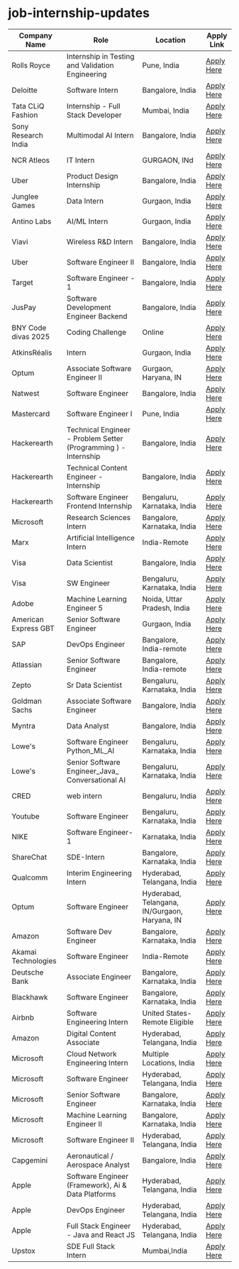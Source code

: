 # job-internship-updates


| Company Name | Role          | Location        | Apply Link           |
|--------------|---------------|-----------------|----------------------|
|Rolls Royce |Internship in Testing and Validation Engineering|Pune, India  | [Apply Here](https://rollsroyce.wd3.myworkdayjobs.com/en-US/professional/job/Pune/Internship-in-Testing-and-Validation-Engineering_JR6129300-1) |
|Deloitte|Software Intern|Bangalore, India  | [Apply Here](https://jobsindia.deloitte.com/job/Bengaluru-Intern-Fresher-Bengaluru-Workforce-Transformation/35173044/) |
|Tata CLiQ Fashion |Internship - Full Stack Developer|Mumbai, India  | [Apply Here](https://www.linkedin.com/jobs/view/4136108985/) |
|Sony Research India |Multimodal AI Intern | Bangalore, India  | [Apply Here](https://www.linkedin.com/jobs/view/4137169725/) |
|NCR Atleos |IT Intern | GURGAON, INd  | [Apply Here](https://ncratleos.wd1.myworkdayjobs.com/en-US/ext_apacatleos/job/GURGAON-IND/IT-Intern_UR2025005) |
|Uber |Product Design Internship | Bangalore, India  | [Apply Here](https://www.linkedin.com/jobs/view/4137018880/) |
|Junglee Games |Data Intern | Gurgaon, India  | [Apply Here](https://flutterbe.wd3.myworkdayjobs.com/Junglee_Games/job/Junglee-Gurgaon/Data-Intern_JR123433-1?) |
|Antino Labs | AI/ML Intern | Gurgaon, India  | [Apply Here](https://antino.freshteam.com/jobs/oF3jCaotWflg/ai-ml-intern) |
|Viavi | Wireless R&D Intern |Bangalore, India  | [Apply Here](https://viavisolutions.wd1.myworkdayjobs.com/en-US/careers/job/Bangalore---IND/Wireless-R-D-Intern_250003150) |
|Uber |Software Engineer II | Bangalore, India  | [Apply Here](https://www.uber.com/global/en/careers/list/136641/) |
|Target | Software Engineer - 1 | Bangalore, India  | [Apply Here](https://corporate.target.com/jobs/w87/65/engineer-target-india-1) |
|JusPay | Software Development Engineer Backend | Bangalore, India  | [Apply Here](https://juspay.io/careers/DEV-BE01) |
|BNY Code divas 2025 | Coding Challenge| Online  | [Apply Here](https://assessment.hackerearth.com/challenges/new/hiring/bny-mellon-code-divas-diversity-challenge-2025/#instructions) |
|AtkinsRéalis | Intern | Gurgaon, India  | [Apply Here](https://careers.atkinsrealis.com/job/intern-in-gurgaon-haryana-jid-42313) |
|Optum   |Associate Software Engineer II | Gurgaon, Haryana, IN | [Apply Here](https://careers.unitedhealthgroup.com/job/21502692/associate-software-engineer-ii-gurgaon-in/) |
| Natwest   |Software Engineer | Bangalore, India  | [Apply Here](https://jobs.natwestgroup.com/jobs/15497614-software-engineer?tm_job=R-00249668&tm_event=view&tm_company=861) |
| Mastercard   |Software Engineer I |Pune, India  | [Apply Here](https://mastercard.wd1.myworkdayjobs.com/en-US/CorporateCareers/job/Pune-India/Software-Engineer-I_R-238489) |
| Hackerearth    |Technical Engineer - Problem Setter (Programming ) - Internship  | Bangalore, India  | [Apply Here](https://hackerearth.applytojob.com/apply/TD1LYRto09/Technical-Engineer-Problem-Setter-Programming--Internship) |
| Hackerearth   |Technical Content Engineer - Internship | Bangalore, India  | [Apply Here](https://hackerearth.applytojob.com/apply/WB98yoLSoM/Technical-Content-Engineer-Internship) |
| Hackerearth    |Software Engineer Frontend Internship | Bengaluru, Karnataka, India  | [Apply Here](https://hackerearth.applytojob.com/apply/aJeduD09oP/Software-Engineer-Frontend-Internship) |
| Microsoft |Research Sciences Intern |Bangalore, Karnataka, India   | [Apply Here](https://jobs.careers.microsoft.com/us/en/job/1802235/Research-Sciences-Intern?jobsource=linkedin) |
| Marx   |Artificial Intelligence Intern| India-Remote | [Apply Here](https://www.linkedin.com/jobs/view/4131806693/?alternateChannel=search&refId=NotAvailable&trackingId=8hDBYNNfQZWhjtTNkiwIlg%3D%3D) |
| Visa    |Data Scientist  | Bangalore, India  | [Apply Here](https://jobs.smartrecruiters.com/Visa/744000038669275-data-scientist) |
| Visa     |SW Engineer  |Bengaluru, Karnataka, India  | [Apply Here](https://jobs.smartrecruiters.com/Visa/744000038249856-sw-engineer-2023-2024-passed-out-) |
| Adobe  |Machine Learning Engineer 5 | Noida, Uttar Pradesh, India | [Apply Here](https://careers.adobe.com/us/en/job/R153030/Machine-Learning-Engineer-5) |
| American Express GBT |Senior Software Engineer |Gurgaon, India| [Apply Here](https://travelhrportal.wd1.myworkdayjobs.com/Jobs/job/Gurgaon-India/Software-Development-Engineer_J-71914?rx_a=1&rx_c=tech---engineer&rx_ch=jobp4p&rx_group=391012&rx_job=J-71914&rx_medium=cpc&rx_r=none&rx_source=Indeed&rx_ts=20250125T160422Z&rx_vp=cpc&source=Recruitics_Indeed_Sponsored&rx_p=XFHQ2LDJLQ&rx_viewer=5a680b84db4111ef8ce337689aceedcdb87542df13e44887ae7564d4a42b56f5) |
| SAP |DevOps Engineer | Bangalore, India-remote | [Apply Here](https://jobs.sap.com/job/Bangalore-DevOps-Engineer-560066/1138512001/?feedId=118200&utm_source=Indeed&utm_campaign=SAP_Indeed) |
| Atlassian |Senior Software Engineer | Bangalore, India-remote | [Apply Here](https://www.atlassian.com/company/careers/details/16282) |
| Zepto |Sr Data Scientist  | Bengaluru, Karnataka, India | [Apply Here](https://www.linkedin.com/jobs/view/4132087357/?alternateChannel=search&refId=Tua65qRnshr2v8%2FAyH2cUw%3D%3D&trackingId=MUuItCOfPOQNyo8ZVny7EA%3D%3D) |
| Goldman Sachs |Associate Software Engineer | Bangalore, India | [Apply Here](https://hdpc.fa.us2.oraclecloud.com/hcmUI/CandidateExperience/en/sites/LateralHiring/job/120908?mode=job&iis=LinkedIn&utm_medium=jobshare) |
| Myntra |Data Analyst | Bangalore, India | [Apply Here](https://job-boards.greenhouse.io/myntra/jobs/7725597002?gh_src=bb272d8c2) |
| Lowe's |Software Engineer Python_ML_AI  | Bengaluru, Karnataka, India | [Apply Here](https://www.linkedin.com/jobs/view/4129262442/?alternateChannel=search&refId=zyjr%2FJ2Qd8RfQ1GV5ysX%2Bg%3D%3D&trackingId=wDOYsgL%2BZMeP6%2F96xQ279A%3D%3D) |
| Lowe's |Senior Software Engineer_Java_ Conversational AI  | Bengaluru, Karnataka, India | [Apply Here](https://www.linkedin.com/jobs/view/4129456968/?alternateChannel=search&refId=zyjr%2FJ2Qd8RfQ1GV5ysX%2Bg%3D%3D&trackingId=6STpJVJbtN73ztA%2Fou7gtw%3D%3D) |
|CRED |web intern | Bengaluru, India | [Apply Here](https://jobs.lever.co/cred/ef59fe4e-e96a-4fb0-bbbd-e44890e0ce6f) |
| Youtube |Software Engineer | Bengaluru, Karnataka, India | [Apply Here](https://www.google.com/about/careers/applications/jobs/results/88506086364979910-software-engineer-youtube?location=India&sort_by=date&target_level=INTERN_AND_APPRENTICE&target_level=EARLY&company=YouTube) |
| NIKE |Software Engineer-1 | Karnataka, India | [Apply Here](https://jobs.nike.com/job/R-49978) |
| ShareChat |SDE-Intern |Bangalore, Karnataka, India | [Apply Here](https://www.linkedin.com/jobs/view/4130352892/) |
| Qualcomm |Interim Engineering Intern | Hyderabad, Telangana, India | [Apply Here](https://careers.qualcomm.com/careers/job/446700568005) |
| Optum  |Software Engineer | Hyderabad, Telangana, IN/Gurgaon, Haryana, IN   | [Apply Here](https://careers.unitedhealthgroup.com/job/21471663/software-engineer-noida-in/?src=JB-22455&utm_medium=job_posting) |
| Amazon  |Software Dev Engineer | Bangalore, Karnataka, India   | [Apply Here](https://www.amazon.jobs/en/jobs/2839681/software-dev-engineer) |
| Akamai Technologies   |Software Engineer | India-Remote   | [Apply Here](https://akamaicareers.inflightcloud.com/jobdetails/aka_ext/036198?section=aka_ext&job=036198) |
| Deutsche Bank  |Associate Engineer  |  Bangalore, Karnataka, India     | [Apply Here](https://careers.db.com/professionals/search-roles/?test.html%3Fkid%3D=linkedinjobwrap#/professional/job/59632) |
| Blackhawk     |Software Engineer |  Bangalore, Karnataka, India   | [Apply Here](https://apac-blackhawknetwork.icims.com/jobs/22759/software-engineer/job?mobile=true&width=393&height=649&bga=true&needsRedirect=false&jan1offset=330&jun1offset=330) |
| Airbnb     |Software Engineering Intern  | United States-Remote Eligible   | [Apply Here](https://careers.airbnb.com/positions/6492414/?gh_src=34ewj2) |
| Amazon     |Digital Content Associate  |  Hyderabad, Telangana, India   | [Apply Here](https://www.amazon.jobs/en/jobs/2868460/digital-content-associate) |
| Microsoft     |Cloud Network Engineering Intern  |  Multiple Locations, India   | [Apply Here](https://jobs.careers.microsoft.com/global/en/job/1801673/Cloud-Network-Engineering-Intern) |
| Microsoft     |Software Engineer  |  Hyderabad, Telangana, India   | [Apply Here](https://jobs.careers.microsoft.com/global/en/job/1789365/Software-Engineer) |
| Microsoft     |Senior Software Engineer  |  Bangalore, Karnataka, India     | [Apply Here](https://jobs.careers.microsoft.com/global/en/job/1801679/%E2%80%8B%E2%80%8BSenior-Software-Engineer) |
| Microsoft     |Machine Learning Engineer II  | Bangalore, Karnataka, India     | [Apply Here](https://jobs.careers.microsoft.com/global/en/job/1800813/Machine-Learning-Engineer---II) |
| Microsoft     |Software Engineer II  | Hyderabad, Telangana, India     | [Apply Here](https://jobs.careers.microsoft.com/global/en/job/1801795/Software-Engineer-II) |
| Capgemini     |Aeronautical / Aerospace Analyst   |  Bangalore, India       | [Apply Here](https://www.capgemini.com/in-en/solutions/off-campus-drive-for-aeronautical-aerospace-2023-2024-graduates/) |
| Apple     |Software Engineer (Framework), Ai & Data Platforms   | Hyderabad, Telangana, India        | [Apply Here](https://jobs.apple.com/en-us/details/200561750/software-engineer-framework-ai-data-platforms?team=SFTWR) |
| Apple     |DevOps Engineer   | Hyderabad, Telangana, India       | [Apply Here](https://jobs.apple.com/en-us/details/200534941/devops-engineer?team=SFTWR) |
| Apple     | Full Stack Engineer - Java and React JS   | Hyderabad, Telangana, India     | [Apply Here](https://jobs.apple.com/en-us/details/200551354/full-stack-engineer-java-and-react-js?team=SFTWR) |
| Upstox     |SDE Full Stack Intern   | Mumbai,India        | [Apply Here](https://jobs.lever.co/upstox/91ad9cb9-92ce-4bab-95d6-c1148b39474d) |

